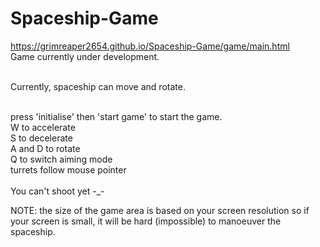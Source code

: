 # Spaceship-Game

https://grimreaper2654.github.io/Spaceship-Game/game/main.html <br>
Game currently under development.<br><br>

Currently, spaceship can move and rotate.<br><br>

press 'initialise' then 'start game' to start the game. <br>
W to accelerate<br>
S to decelerate<br>
A and D to rotate<br>
Q to switch aiming mode<br>
turrets follow mouse pointer <br><br>
You can't shoot yet -_- <br>


NOTE: the size of the game area is based on your screen resolution so if your screen is small, it will be hard (impossible) to manoeuver the spaceship.

